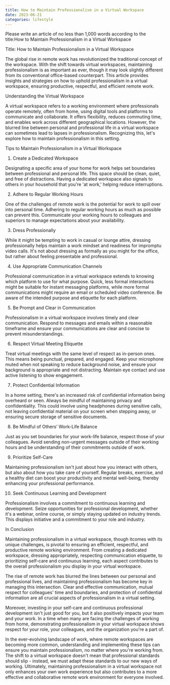 ```yaml
---
title: How to Maintain Professionalism in a Virtual Workspace
date: 2023-06-21
categories: lifestyle
---
```


Please write an article of no less than 1,000 words according to the title:How to Maintain Professionalism in a Virtual Workspace

Title: How to Maintain Professionalism in a Virtual Workspace

The global rise in remote work has revolutionized the traditional concept of the workspace. With the shift towards virtual workspaces, maintaining professionalism is as important as ever, though it may look slightly different from its conventional office-based counterpart. This article provides insights and strategies on how to uphold professionalism in a virtual workspace, ensuring productive, respectful, and efficient remote work.

Understanding the Virtual Workspace

A virtual workspace refers to a working environment where professionals operate remotely, often from home, using digital tools and platforms to communicate and collaborate. It offers flexibility, reduces commuting time, and enables work across different geographical locations. However, the blurred line between personal and professional life in a virtual workspace can sometimes lead to lapses in professionalism. Recognizing this, let's explore how to maintain professionalism in this setting.

Tips to Maintain Professionalism in a Virtual Workspace

1. Create a Dedicated Workspace

Designating a specific area of your home for work helps set boundaries between professional and personal life. This space should be clean, quiet, and free of distractions. Having a dedicated workspace also signals to others in your household that you're 'at work,' helping reduce interruptions.

2. Adhere to Regular Working Hours

One of the challenges of remote work is the potential for work to spill over into personal time. Adhering to regular working hours as much as possible can prevent this. Communicate your working hours to colleagues and superiors to manage expectations about your availability.

3. Dress Professionally

While it might be tempting to work in casual or lounge attire, dressing professionally helps maintain a work mindset and readiness for impromptu video calls. It's not about dressing as formally as you might for the office, but rather about feeling presentable and professional.

4. Use Appropriate Communication Channels

Professional communication in a virtual workspace extends to knowing which platform to use for what purpose. Quick, less formal interactions might be suitable for instant messaging platforms, while more formal communications might require an email or scheduled video conference. Be aware of the intended purpose and etiquette for each platform.

5. Be Prompt and Clear in Communication

Professionalism in a virtual workspace involves timely and clear communication. Respond to messages and emails within a reasonable timeframe and ensure your communications are clear and concise to prevent misunderstandings.

6. Respect Virtual Meeting Etiquette

Treat virtual meetings with the same level of respect as in-person ones. This means being punctual, prepared, and engaged. Keep your microphone muted when not speaking to reduce background noise, and ensure your background is appropriate and not distracting. Maintain eye contact and use active listening to show engagement.

7. Protect Confidential Information

In a home setting, there's an increased risk of confidential information being overheard or seen. Always be mindful of maintaining privacy and confidentiality. This could involve using headphones during sensitive calls, not leaving confidential material on your screen when stepping away, or ensuring secure storage of sensitive documents.

8. Be Mindful of Others’ Work-Life Balance

Just as you set boundaries for your work-life balance, respect those of your colleagues. Avoid sending non-urgent messages outside of their working hours and be understanding of their commitments outside of work.

9. Prioritize Self-Care

Maintaining professionalism isn't just about how you interact with others, but also about how you take care of yourself. Regular breaks, exercise, and a healthy diet can boost your productivity and mental well-being, thereby enhancing your professional performance.

10. Seek Continuous Learning and Development

Professionalism involves a commitment to continuous learning and development. Seize opportunities for professional development, whether it's a webinar, online course, or simply staying updated on industry trends. This displays initiative and a commitment to your role and industry.

In Conclusion

Maintaining professionalism in a virtual workspace, though itcomes with its unique challenges, is pivotal to ensuring an efficient, respectful, and productive remote working environment. From creating a dedicated workspace, dressing appropriately, respecting communication etiquette, to prioritizing self-care and continuous learning, each aspect contributes to the overall professionalism you display in your virtual workspace.

The rise of remote work has blurred the lines between our personal and professional lives, and maintaining professionalism has become key in managing this intersection. Clear and effective communication, mutual respect for colleagues' time and boundaries, and protection of confidential information are all crucial aspects of professionalism in a virtual setting.

Moreover, investing in your self-care and continuous professional development isn't just good for you, but it also positively impacts your team and your work. In a time when many are facing the challenges of working from home, demonstrating professionalism in your virtual workspace shows respect for your role, your colleagues, and the organization you're a part of.

In the ever-evolving landscape of work, where remote workspaces are becoming more common, understanding and implementing these tips can ensure you maintain professionalism, no matter where you're working from. The shift to a virtual workspace doesn't mean that professional standards should slip - instead, we must adapt these standards to our new ways of working. Ultimately, maintaining professionalism in a virtual workspace not only enhances your own work experience but also contributes to a more effective and collaborative remote work environment for everyone involved.